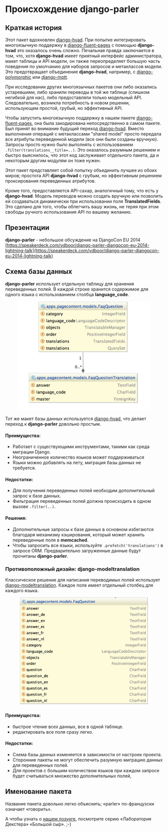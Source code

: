 # Происхождение django-parler

## Краткая история

Этот пакет вдохновлен [django-hvad](https://github.com/kristianoellegaard/django-hvad). При попытке интегрировать многоязычную поддержку в [django-fluent-pages](https://github.com/edoburu/django-fluent-pages) с помощью **django-hvad** это оказалось очень сложно. Печальная правда заключается в том, что, хотя **django-hvad** имеет приятный интерфейс администратора, макет таблицы и API модели, он также переопределяет большую часть поведения по умолчанию для наборов запросов и метаклассов модели. Это предотвращает объединение **django-hvad**, например, с [django-polymorphic](https://github.com/django-polymorphic/django-polymorphic) или [django-mptt](https://github.com/django-mptt/django-mptt).

При исследовании других многоязычных пакетов они либо оказались устаревшими, либо хранили переводы в той же таблице (слишком негибкой для нас), либо предоставляли только модельный API. Следовательно, возникла потребность в новом решении, использующем простой, грубый, но эффективный API.

Чтобы запустить многоязычную поддержку в нашем пакете [django-fluent-pages](https://github.com/edoburu/django-fluent-pages), она была закодирована непосредственно в самом пакете. Был принят во внимание будущий переход [django-hvad](https://github.com/kristianoellegaard/django-hvad). Вместо выполнения операций с метаклассами "shared model" просто передала все атрибуты переведенной модели (все они были созданы вручную). Запросы просто нужно было выполнять с использованием `.filter(translations__title=..)`. Это оказалось разумным решением и быстро выяснилось, что этот код заслуживает отдельного пакета, да и некоторым другим модулям он тоже нужен.

Этот пакет представляет собой попытку объединить лучшее из обоих миров; простота API **django-hvad** с грубым, но эффективным решением проксирования переведенных атрибутов.

Кроме того, предоставляется API-сахар, аналогичный тому, что есть у **django-hvad**. Модель переводов можно создать вручную или позволить ей создаваться динамически при использовании поля **TranslatedFields**. Это сделано для того, чтобы облегчить вашу жизнь, не теряя при этом свободы ручного использования API по вашему желанию.

## Презентации

**django-parler** - небольшое обсуждение на DjangoCon EU 2014 [https://speakerdeck.com/vdboor/django-parler-djangocon-eu-2014-lightning-talk](https://speakerdeck.com/vdboor/django-parler-djangocon-eu-2014-lightning-talk)

## Схема базы данных

**django-parler** использует отдельную таблицу для хранения переведенных полей. В каждой строке хранится содержимое для одного языка с использованием столбца **language\_code**.

<figure><img src="../../.gitbook/assets/parler-models.webp" alt=""><figcaption></figcaption></figure>

Тот же макет базы данных используется [django-hvad](https://github.com/kristianoellegaard/django-hvad), что делает переход к **django-parler** довольно простым.

#### Преимущества:

* Работает с существующими инструментами, такими как среда миграции Django.
* Неограниченное количество языков может поддерживаться
* Языки можно добавлять на лету, миграция базы данных не требуется.

#### Недостатки:

* Для получения переведенных полей необходим дополнительный запрос к базе данных.
* Фильтрация переведенных полей должна происходить в одном вызове `.filter(..)`.

#### Решения:

* Дополнительные запросы к базе данных в основном избегаются благодаря механизму кэширования, который может хранить переведенные поля в **memcached**.
* Чтобы запросить все языки, используйте `.prefetch('translations')` в запросе ORM. Предварительно загруженные данные будут прочитаны **django-parler**.

### Противоположный дизайн: django-modeltranslation

Классическое решение для написания переводимых полей использует [django-modeltranslation](https://github.com/deschler/django-modeltranslation). Каждое поле имеет отдельный столбец для каждого языка.

<figure><img src="../../.gitbook/assets/modeltranslation.webp" alt=""><figcaption></figcaption></figure>

#### Преимущества:

* быстрое чтение всех данных, все в одной таблице.
* редактировать все поля сразу легко.

#### Недостатки:

* Схема базы данных изменяется в зависимости от настроек проекта.
* Сторонние пакеты не могут обеспечить разумную миграцию данных для переведенных полей.
* Для проектов с большим количеством языков при каждом запросе будет считываться множество дополнительных полей,

## Именование пакета

Название пакета довольно легко объяснить; «parler» по-французски означает «говорить».

А чтобы узнать о [нашем лозунге](http://urbandictionary.com/define.php?term=Omelette+du+fromage), посмотрите серию «Лаборатория Декстера» «Большой сыр». ;-)
